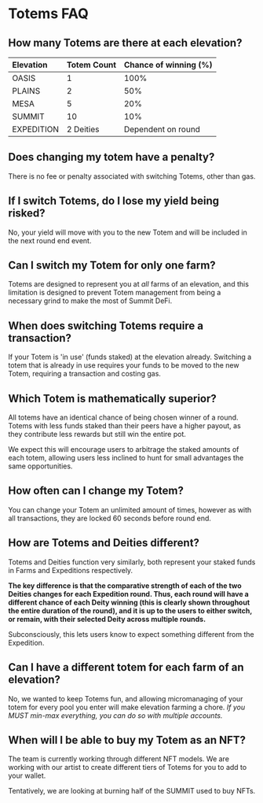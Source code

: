 # Totems FAQ

## How many Totems are there at each elevation?

| Elevation | Totem Count | Chance of winning \(%\) |
| :--- | :--- | :--- |
| OASIS | 1 | 100% |
| PLAINS | 2 | 50% |
| MESA | 5 | 20% |
| SUMMIT | 10 | 10% |
| EXPEDITION | 2 Deities | Dependent on round |

## Does changing my totem have a penalty?

There is no fee or penalty associated with switching Totems, other than gas.

## If I switch Totems, do I lose my yield being risked?

No, your yield will move with you to the new Totem and will be included in the next round end event.

## Can I switch my Totem for only one farm?

Totems are designed to represent you at _all_ farms of an elevation, and this limitation is designed to prevent Totem management from being a necessary grind to make the most of Summit DeFi.

## When does switching Totems require a transaction?

If your Totem is 'in use' \(funds staked\) at the elevation already. Switching a totem that is already in use requires your funds to be moved to the new Totem, requiring a transaction and costing gas.

## Which Totem is mathematically superior?

All totems have an identical chance of being chosen winner of a round. Totems with less funds staked than their peers have a higher payout, as they contribute less rewards but still win the entire pot.

We expect this will encourage users to arbitrage the staked amounts of each totem, allowing users less inclined to hunt for small advantages the same opportunities.

## How often can I change my Totem?

You can change your Totem an unlimited amount of times, however as with all transactions, they are locked 60 seconds before round end.

## How are Totems and Deities different?

Totems and Deities function very similarly, both represent your staked funds in Farms and Expeditions respectively. 

**The key difference is that the comparative strength of each of the two Deities changes for each Expedition round. Thus, each round will have a different chance of each Deity winning \(this is clearly shown throughout the entire duration of the round\), and it is up to the users to either switch, or remain, with their selected Deity across multiple rounds.**

Subconsciously, this lets users know to expect something different from the Expedition.

## Can I have a different totem for each farm of an elevation?

No, we wanted to keep Totems fun, and allowing micromanaging of your totem for every pool you enter will make elevation farming a chore. _If you MUST min-max everything, you can do so with multiple accounts._

## When will I be able to buy my Totem as an NFT?

The team is currently working through different NFT models.  We are working with our artist to create different tiers of Totems for you to add to your wallet. 

Tentatively, we are looking at burning half of the SUMMIT used to buy NFTs.

